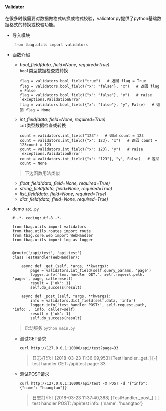 #### Validator

在很多时候需要对数据做格式转换或格式校验，validator.py提供了python基础数据格式的转换或校验功能。

* 导入模块
```text
	from tbag.utils import validators
```

* 函数介绍
	- _bool_field(data, field=None, required=True)_  
		`bool`类型数据检查或转换
		```text
		flag = validators.bool_field("true")   # 返回 flag = True
		flag = validators.bool_field({"x": "false"}, "x")   # 返回 flag = False
		flag = validators.bool_field({"x": "false"}, "y")   # raise `exceptions.ValidationError`
		flag = validators.bool_field({"x": "false"}, "y", False)   # 返回 flag = None
		```
	- _int_field(data, field=None, required=True)_  
        `int`类型数据检查或转换
        ```text
        count = validators.int_field("123")   # 返回 count = 123
        count = validators.int_field({"x": 123}, "x")   # 返回 count = 123count = 123
        count = validators.int_field({"x": 123}, "y")   # raise `exceptions.ValidationError`
        count = validators.int_field({"x": "123"}, "y", False)   # 返回 count = None
        ```
    > 下边函数用法类似  
    - _float_field(data, field=None, required=True)_
    - _string_field(data, field=None, required=True)_
    - _list_field(data, field=None, required=True)_
    - _dict_field(data, field=None, required=True)_


* demo `api.py`
    ```text
	# -*- coding:utf-8 -*-
	
	from tbag.utils import validators
	from tbag.utils.routes import route
	from tbag.core.web import WebHandler
	from tbag.utils import log as logger
	
	
	@route('/api/test', 'api.test')
	class TestHandler(WebHandler):
	
	    async def _get_(self, *args, **kwargs):
	        page = validators.int_field(self.query_params, 'page')
	        logger.info('test handler GET:', self.request.path, 'page:', page, caller=self)
	        result = {'ok': 1}
	        self.do_success(result)
	
	    async def _post_(self, *args, **kwargs):
	        info = validators.dict_field(self.data, 'info')
	        logger.info('test handler POST:', self.request.path, 'info:',  info, caller=self)
	        result = {'ok': 1}
	        self.do_success(result)
    ```
    > 启动服务 `python main.py`  
    - 测试GET请求
	    ```text
		curl http://127.0.0.1:10000/api/test?page=33
		```
		> 日志打印: I [2018-03-23 11:36:09,953] [TestHandler.\_get_] [-] test handler GET: /api/test page: 33
	- 测试POST请求
		```text
		curl http://127.0.0.1:10000/api/test -X POST -d '{"info": {"name": "huangtao"}}'
		```
		> 日志打印: I [2018-03-23 11:37:40,388] [TestHandler.\_post_] [-] test handler POST: /api/test info: {'name': 'huangtao'}
